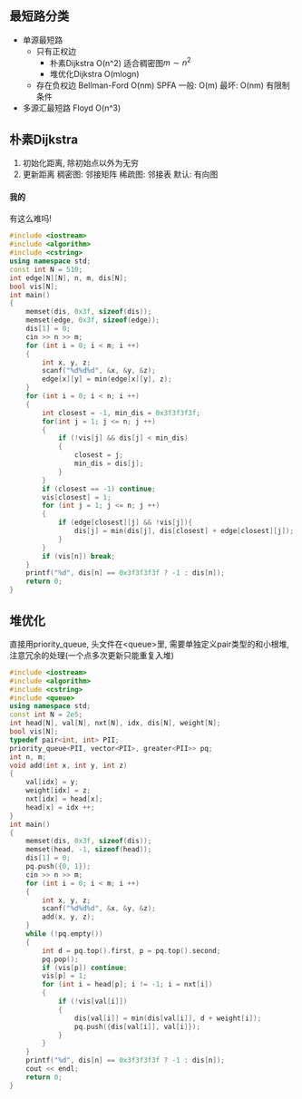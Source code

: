 ## 最短路分类
- 单源最短路
    - 只有正权边
        - 朴素Dijkstra O(n^2)   适合稠密图$m\sim n^2$
        - 堆优化Dijkstra O(mlogn)
    - 存在负权边
        Bellman-Ford O(nm)
        SPFA 一般: O(m) 最坏: O(nm) 有限制条件
- 多源汇最短路
    Floyd O(n^3)
## 朴素Dijkstra
1. 初始化距离, 除初始点以外为无穷
2. 更新距离
稠密图: 邻接矩阵  稀疏图: 邻接表  默认: 有向图

#### 我的
有这么难吗!

```c++
#include <iostream>
#include <algorithm>
#include <cstring>
using namespace std;
const int N = 510;
int edge[N][N], n, m, dis[N];
bool vis[N];
int main()
{
    memset(dis, 0x3f, sizeof(dis));
    memset(edge, 0x3f, sizeof(edge));
    dis[1] = 0;
    cin >> n >> m;
    for (int i = 0; i < m; i ++)
    {
        int x, y, z;
        scanf("%d%d%d", &x, &y, &z);
        edge[x][y] = min(edge[x][y], z);
    }
    for (int i = 0; i < n; i ++)
    {
        int closest = -1, min_dis = 0x3f3f3f3f;
        for(int j = 1; j <= n; j ++)
        {
            if (!vis[j] && dis[j] < min_dis)
            {
                closest = j;
                min_dis = dis[j];
            }
        }
        if (closest == -1) continue;
        vis[closest] = 1;
        for (int j = 1; j <= n; j ++)
        {
            if (edge[closest][j] && !vis[j]){
                dis[j] = min(dis[j], dis[closest] + edge[closest][j]);
            }
        }
        if (vis[n]) break;
    }
    printf("%d", dis[n] == 0x3f3f3f3f ? -1 : dis[n]);
    return 0;
}
```

## 堆优化
直接用priority_queue, 头文件在\<queue\>里, 需要单独定义pair类型的和小根堆, 注意冗余的处理(一个点多次更新只能重复入堆)
```c++
#include <iostream>
#include <algorithm>
#include <cstring>
#include <queue>
using namespace std;
const int N = 2e5;
int head[N], val[N], nxt[N], idx, dis[N], weight[N];
bool vis[N];
typedef pair<int, int> PII;
priority_queue<PII, vector<PII>, greater<PII>> pq;
int n, m;
void add(int x, int y, int z)
{
    val[idx] = y;
    weight[idx] = z;
    nxt[idx] = head[x];
    head[x] = idx ++;
}
int main()
{
    memset(dis, 0x3f, sizeof(dis));
    memset(head, -1, sizeof(head));
    dis[1] = 0;
    pq.push({0, 1});
    cin >> n >> m;
    for (int i = 0; i < m; i ++)
    {
        int x, y, z;
        scanf("%d%d%d", &x, &y, &z);
        add(x, y, z);
    }
    while (!pq.empty())
    {
        int d = pq.top().first, p = pq.top().second;
        pq.pop();
        if (vis[p]) continue;
        vis[p] = 1;
        for (int i = head[p]; i != -1; i = nxt[i])
        {
            if (!vis[val[i]])
            {
                dis[val[i]] = min(dis[val[i]], d + weight[i]);
                pq.push({dis[val[i]], val[i]});
            }
        }
    }
    printf("%d", dis[n] == 0x3f3f3f3f ? -1 : dis[n]);
    cout << endl;
    return 0;
}

```



